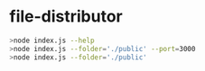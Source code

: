 # file-distributor
```bash
>node index.js --help
>node index.js --folder='./public' --port=3000
>node index.js --folder='./public'
```
